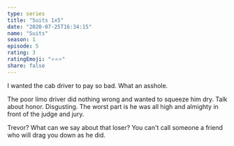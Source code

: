 ```yaml
--- 
type: series 
title: "Suits 1x5" 
date: "2020-07-25T16:34:15" 
name: "Suits" 
season: 1 
episode: 5 
rating: 3 
ratingEmoji: "⭐️⭐️⭐️" 
share: false 
---
```


I wanted the cab driver to pay so bad. What an asshole.

The poor limo driver did nothing wrong and wanted to squeeze him dry. Talk about honor. Disgusting. The worst part is he was all high and almighty in front of the judge and jury.

Trevor? What can we say about that loser? You can't call someone a friend who will drag you down as he did.
